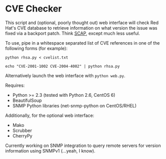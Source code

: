 CVE Checker
===========

This script and (optional, poorly thought out) web interface will check Red Hat's CVE database to retrieve information on what version the issue was fixed via a backport patch. Think [SCAP](http://en.wikipedia.org/wiki/Security_Content_Automation_Protocol), except much less useful.

To use, pipe in a whitespace separated list of CVE references in one of the following forms (for example):

   `python rhsa.py < cvelist.txt`

   `echo "CVE-2001-1002 CVE-2004-4002" | python rhsa.py`

Alternatively launch the web interface with `python web.py`.

Requires:

* Python >= 2.3 (tested with Python 2.6, CentOS 6)
* BeautifulSoup
* SNMP Python libraries (net-snmp-python on CentOS/RHEL)
    
Additionally, for the optional web interface:
    
* Mako
* Scrubber
* CherryPy

Currently working on SNMP integration to query remote servers for version information using SNMPv1 (...yeah, I know). 

